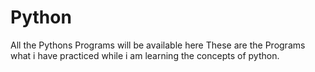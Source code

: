 # Python
All the Pythons Programs will be available here
These are the Programs what i have practiced while i am learning the concepts of python.
